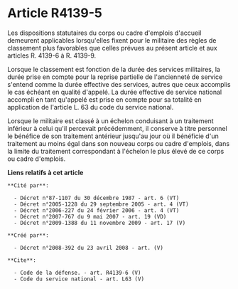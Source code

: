 # Article R4139-5

Les dispositions statutaires du corps ou cadre d'emplois d'accueil demeurent applicables lorsqu'elles fixent pour le
militaire des règles de classement plus favorables que celles prévues au présent article et aux articles R. 4139-6 à R.
4139-9. 

Lorsque le classement est fonction de la durée des services militaires, la durée prise en compte pour la reprise partielle de
l'ancienneté de service s'entend comme la durée effective des services, autres que ceux accomplis le cas échéant en qualité
d'appelé. La durée effective de service national accompli en tant qu'appelé est prise en compte pour sa totalité en
application de l'article L. 63 du code du service national. 

Lorsque le militaire est classé à un échelon conduisant à un traitement inférieur à celui qu'il percevait précédemment, il
conserve à titre personnel le bénéfice de son traitement antérieur jusqu'au jour où il bénéficie d'un traitement au moins
égal dans son nouveau corps ou cadre d'emplois, dans la limite du traitement correspondant à l'échelon le plus élevé de ce
corps ou cadre d'emplois.

**Liens relatifs à cet article**

	**Cité par**:

	  - Décret n°87-1107 du 30 décembre 1987 - art. 6 (VT)
	  - Décret n°2005-1228 du 29 septembre 2005 - art. 4 (VT)
	  - Décret n°2006-227 du 24 février 2006 - art. 4 (VT)
	  - Décret n°2007-767 du 9 mai 2007 - art. 19 (VD)
	  - Décret n°2009-1388 du 11 novembre 2009 - art. 17 (V)

	**Créé par**:

	  - Décret n°2008-392 du 23 avril 2008 - art. (V)

	**Cite**:

	  - Code de la défense. - art. R4139-6 (V)
	  - Code du service national - art. L63 (V)
